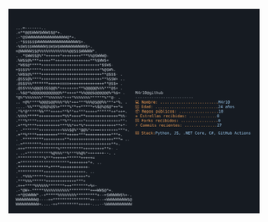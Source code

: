  ![Mi Arte ASCII](/mi_perfil_readme.svg)

<!-- <div style="text-align: center;">
<pre>                                                                   
                  .. ..                 
            .-=+*%@@@@@@*+=.            
          -+%$WWWWWWWWWWWWW@*=.         
        -*$$$$WWWWWWWWWWWWWWWW@=.       
      .+$WWW$$$$@@@@@@@@$$$WWWWW@-      
     -%WW$$%%**++**+++++***%%@$WW$=     
    -$W$@%**++++++++++++++++++*%$W$+    
   .@W$@****++++++++++++++++++++*@$W=   
   +W$$%***++++++++++++++++++++++%$W@.  
   %W$$%***++++++++++++++++++++++*@$$-  
   %$$%%*%%%***++++==++++++********$$-  
   *$@*%@@$$$$$@@%+++++*%%@@$@@@%%*%@-  
   +@%*%%%%%*%%%%%%*+++*%%@%%%%%%%**%.  
.  -@***%@@@$@%%%%%*++***%%@$@%%****+   
..==%***%@@%%%****%**+******%%%@%*+*=.. 
 =%%%*****+++++++*%*+++**+++++++++++*%= 
 =******++++++++*%**++++*+++++++++++**+ 
 -******++++++++**@@*+*@*++++++++++***= 
 .=******+++++++*%%%***%%*+++++++++**+. 
  .******++++++++**+++++++++++++++***- .
   =******++++++++++++++++++++++++**+.  
   .-=+*********%%%*%%**%%*++++++++=.   
      .********%%%*******%%*++++*=.     
       =*****************++++++*+.      
       .*********+++++++++++++++.       
       .*%******+++++++++++++++.        
       .**%%%****+++++++++++**+.        
     .=++***%%%%%******+******+*+-.     
 .-=*@W*-+***%%%%%%%%*******+=-$W$@*=.  
%$WWWWW%--=+**************++---$WWWWW$%+
WWWWWWW$=...-+*********+++-..-+WWWWWWWWW
</pre>
</div> 
 -->

